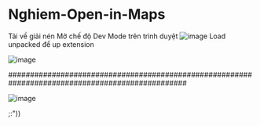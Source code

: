 # Nghiem-Open-in-Maps
Tải về giải nén
Mở chế độ Dev Mode trên trình duyệt
![image](https://user-images.githubusercontent.com/72342095/179526355-02bcbb95-7d59-455a-833f-af86b2c8abb8.png)
Load unpacked để up extension

![image](https://user-images.githubusercontent.com/72342095/179525702-2672b824-1eab-41be-b727-5bdf15113cef.png)

#################################################################################################

![image](https://user-images.githubusercontent.com/72342095/179525945-cd0afdf1-cda9-46c2-ab28-b38c3eeb2d4d.png)


;:"))
